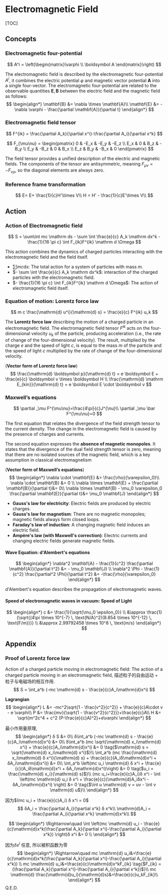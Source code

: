 # Electromagnetic Field

[TOC]

## Concepts

### Electromagnetic four-potential

$$
A^i = \left(\begin{matrix}\varphi \\ \boldsymbol A \end{matrix}\right)
$$

The electromagnetic field is described by the electromagnetic four-potential $A^i$, it combines the electric potential $\varphi$ and magnetic vector potential $\boldsymbol A$ into a single four-vector. The electromagnetic four-potential are related to the observable quantities $\boldsymbol E, \boldsymbol B$ between the electric field and the magnetic field as follows:
$$
\begin{align*}
\mathbf{B} &= \nabla \times \mathbf{A}\\
\mathbf{E} &= -\nabla \varphi - \frac{\partial \mathbf{A}}{\partial t}
\end{align*}
$$

### Electromagnetic field tensor

$$
F^{ik} = \frac{\partial A_k}{\partial x^i}-\frac{\partial A_i}{\partial x^k}
$$

$$
F_{\mu\nu} =
\begin{pmatrix}
0 & -E_x & -E_y & -E_z \\
E_x & 0 & B_z & -B_y \\
E_y & -B_z & 0 & B_x \\
E_z & B_y & -B_x & 0
\end{pmatrix}
$$

The field tensor provides a unified description of the electric and magnetic fields. The components of the tensor are antisymmetric, meaning $F_{\mu\nu} = -F_{\nu\mu}$, so the diagonal elements are always zero.

### Reference frame transformation

$$
E= E+ \frac{1}{c}H'\times V\\
H = H' - \frac{1}{c}E'\times V\\
$$

## Action

###  Action of Electromagnetic field

$$
S = \sum\int mc \mathrm ds - \sum \int \frac{e}{c} A_k \mathrm dx^k - \frac{1}{16 \pi c} \int F_{ik}F^{ik} \mathrm d \Omega
$$

This action combines the dynamics of charged particles interacting with the electromagnetic field and the field itself.

- $\sum\int mc \mathrm ds$: The total action for a system of particles with mass $m$.
- $- \sum \int \frac{e}{c} A_k \mathrm dx^k$: interaction of the charged particles with the electromagnetic field.
- $- \frac{1}{16 \pi c} \int F_{ik}F^{ik} \mathrm d \Omega$: The action of electromagnetic field itself.


### Equation of motion: Lorentz force law

$$
m c \frac{\mathrm{d} u^i}{\mathrm{d} s} = \frac{e}{c} F^{ik} u_k
$$

The **Lorentz force law** describing the motion of a charged particle in an electromagnetic field. The electromagnetic field tensor $F^{ik}$ acts on the four-dimensional velocity $u_k$ of the particle, producing acceleration (i.e., the rate of change of the four-dimensional velocity). The result, multiplied by the charge $e$ and the speed of light $c$, is equal to the mass $m$ of the particle and the speed of light $c$ multiplied by the rate of change of the four-dimensional velocity.

(**Vector form of Lorentz force law**)
$$
\frac{\mathrm{d} \boldsymbol p}{\mathrm{d} t} = e \boldsymbol E + \frac{e}{c} \boldsymbol v \times \boldsymbol H \\
\frac{\mathrm{d} \mathrm E_{kin}}{\mathrm{d} t} = e \boldsymbol E \cdot \boldsymbol v
$$


### Maxwell’s equations

$$
\partial _\mu F^{\mu\nu}=\frac{4\pi}{c}J^{\nu}\\
\partial _\mu \bar F^{\mu\nu}=0
$$

The first equation that relates the divergence of the field strength tensor to the current density. The change in the electromagnetic field is caused by the presence of charges and currents. 

The second equation expresses the **absence of magnetic monopoles**. It states that the divergence of the dual field strength tensor is zero, meaning that there are no isolated sources of the magnetic field, which is a key assumption in classical electromagnetism

(**Vector form of Maxwell’s equations**)
$$
\begin{align*}
\nabla \cdot \mathbf{E} &= \frac{\rho}{\varepsilon_0}\\
\nabla \cdot \mathbf{B} &= 0 \\
\nabla \times \mathbf{E} + \frac{\partial \mathbf{B}}{\partial t}&= 0\\
\nabla \times \mathbf{B} - \mu_0 \varepsilon_0 \frac{\partial \mathbf{E}}{\partial t}&=  \mu_0 \mathbf{J} 
\end{align*}
$$

- **Gauss's law for electricity**: Electric fields are produced by electric charges.
- **Gauss's law for magnetism**: There are no magnetic monopoles; magnetic fields always form closed loops.
- **Faraday's law of induction**: A changing magnetic field induces an electric field.
- **Ampère's law (with Maxwell's correction)**: Electric currents and changing electric fields generate magnetic fields.

#### Wave Equation: d'Alembert's equations

$$
\begin{align*}
\nabla^2 \mathbf{A} - \frac{1}{c^2} \frac{\partial \mathbf{A}}{\partial t^2} &= - \mu_0 \mathbf{J} \\
\nabla^2 \Phi - \frac{1}{c^2} \frac{\partial^2 \Phi}{\partial t^2} &= -\frac{\rho}{\varepsilon_0}
\end{align*}
$$

d'Alembert's equation describes the propagation of electromagnetic waves. 

#### Speed of electromagnetic waves in vacuum: Speed of Light

$$
\begin{align*}
c &= \frac{1}{\sqrt{\mu_0 \epsilon_0}} \\
&\approx \frac{1}{\sqrt{(4\pi \times 10^{-7} \, \text{N/A}^2)(8.854 \times 10^{-12} \, \text{F/m})}} \\
&\approx 2.99792458 \times 10^8 \, \text{m/s}
\end{align*}
$$




## Appendix

### Proof of Lorentz force law
Action of a charged particle moving in electromagnetic field: The action of a charged particle moving in an electromagnetic field, 描述粒子的自由运动 + 粒子与电磁场的相互作用.
$$
S = \int_a^b (-mc \mathrm{d} s - \frac{e}{c}A_i\mathrm{d}x^i)
$$

**Lagrangian**
$$
\begin{align*}
L &= -mc^2\sqrt{1 - \frac{v^2}{c^2}} + \frac{e}{c}A\cdot v - e \varphi\\
P &= \frac{mv}{\sqrt{1 - \frac{v^2}{c^2}}}+\frac{e}{c}A\\
H &= \sqrt{m^2c^4 + c^2 (P-\frac{e}{c}A)^2}+e\varphi
\end{align*}
$$

最小作用量原理, 
$$
\begin{align*}
δ S &= 0\\
δ\int_a^b (-mc \mathrm{d} s - \frac{e}{c}A_i\mathrm{d}x^i) &= 0\\
δ\int_a^b (mc \sqrt{\mathrm{d} x_i\mathrm{d} x^i} + \frac{e}{c}A_i\mathrm{d}x^i) &= 0   \tag{$\mathrm{d} s = \sqrt{\mathrm{d} x_i\mathrm{d} x^i}$}\\
\int_a^b (mc \frac{\mathrm{d} x_i\mathrm{d} δ x^i}{\mathrm{d} s} + \frac{e}{c}(A_iδ\mathrm{d}x^i + δA_i\mathrm{d}x^i)) &= 0\\
\int_a^b \left(mc u_i \mathrm{d} δ x^i + \frac{e}{c}(A_iδ\mathrm{d}x^i + δA_i\mathrm{d}x^i)\right) &= 0 \tag{$u_i = \frac{\mathrm{d} x_i}{\mathrm{d} s}$}\\
(mc u_i+\frac{e}{c}A_i)δ x^i - \int \left(mc \mathrm{d} u_i  δ x^i + \frac{e}{c}(\mathrm{d}A_iδx^i -  δA_i\mathrm{d}x^i) \right) &= 0 \tag{$\int u \mathrm{d} v = uv - \int v \mathrm{d} u$}\\
\end{align*}
$$

因为$(mc u_i + \frac{e}{c}A_i)  δ x^i = 0$
$$
δA_i = \frac{\partial A_i}{\partial x^k} δ x^k\\
\mathrm{d}A_i = \frac{\partial A_i}{\partial x^k} \mathrm{d}x^k\\
$$

$$
\begin{align*}
\Rightarrow\quad \int \left(mc \mathrm{d} u_i - \frac{e}{c}\mathrm{d}x^k(\frac{\partial A_k}{\partial x^i}-\frac{\partial A_i}{\partial x^k}) \right)δ x^i &= 0 \\
\end{align*}
$$

因为$δ x^i$ 任意, 所以被积函数为零
$$
\begin{align*}
\Rightarrow\quad mc \mathrm{d} u_i&=\frac{e}{c}\mathrm{d}x^k(\frac{\partial A_k}{\partial x^i}-\frac{\partial A_i}{\partial x^k}) \\
mc \mathrm{d} u_i&=\frac{e}{c}\mathrm{d}x^kF_{ik} \tag{$F_{ik} = (\frac{\partial A_k}{\partial x^i}-\frac{\partial A_i}{\partial x^k})$}\\
mc \mathrm{d} \frac{\mathrm{d}u_i}{\mathrm{d}s}&=\frac{e}{c}u_kF_{ik}\\
\end{align*}
$$
Q.E.D.


